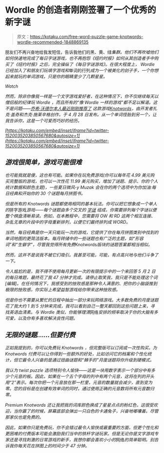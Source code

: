 # Wordle 的创造者刚刚签署了一个优秀的新字谜

> 原文：<https://kotaku.com/free-word-puzzle-game-knotwords-wordle-recommended-1848869135>

朋友们不再兴奋地给我发短信，告诉我他们的黑、黄、绿[](https://kotaku.com/wordle-today-games-like-alternatives-best-nerdle-heardl-1848782927)*集群。他们不再吹嘘他们如何快速地完成了每日字谜游戏，也不再抱怨《纽约时报》如何从其创造者手中购买了《纽约时报》之后，完全操纵了《每日字谜游戏》。在很大程度上， *Wordle* 已经加入了和朋友们玩填字游戏和*单词的行列*成为一个被美化的刽子手，一个你想起来就玩的单词游戏，只是你的眼睛里少了几颗星星。* 

*Watch*

*然而，除非你像我一样是一个文字游戏爱好者，在这种情况下，你不仅继续每天以僧侣般的纪律玩 *Wordle* ，而且所有的“像 Wordle 一样的游戏”都不足以解渴。这不是问题——[乔希·沃德尔本人最近刚刚推荐了](https://twitter.com/powerlanguish/status/1520035203850567680) 这款游戏[*Knotwords*](https://playknotwords.com/)，由开发者扎克·盖奇和杰克·施莱辛格创作，于 4 月 28 日发布。从一个单词怪胎到另一个，让我告诉你，这是一个可爱而巧妙的经历。*

 *[https://kotaku.com/embed/inset/iframe?id=twitter-1520035203850567680&autosize=1](https://kotaku.com/embed/inset/iframe?id=twitter-1520035203850567680&autosize=1)* 

## *游戏很简单，游戏可能很难*

*也可能我就是傻，这也有可能。如果你在玩免费游戏(你可以每年花 4.99 美元购买完整版的游戏，也可以一次性花 11.99 美元购买，增加了谜题、提示、你的个人统计数据和颜色主题)，一些夏日微风-y Muzak 会在你的两个选项中为你加油:每日经典和开始你的 30 个谜题每月拼图书。* 

*但是所有的 Knotwords 谜题都使用相同的基本玩法。你可以把它想象成一个单人的*拼字游戏*游戏——每个谜题由多个交叉的 [字谜](https://en.wikipedia.org/wiki/Anagram) 组成，你需要排列每个字谜以便整个棋盘清晰易读。例如，在本教程中，您需要将 OW 和 RD 这两个相互连接、杂乱无章的片段中的字母重新排列，以便它们最终排列成 WORD。* 

*当然，每日经典是你一天只能玩一次的游戏，它提供了你在每月拼图类别中找到的单词地图的更简洁版本。每月转储中的一些谜题也有广泛的主题，如“形容词”和“生僻字”，尽管我觉得所有免费*Knotwords*版块的谜题答案都相当相似。* 

*然而，这并不是说我不被它们吸引。我甚至可能，可能，有点高兴地与他们斗争了一下。* 

*令人尴尬的是，我不得不使用每月更新一次的有限提示中的一个来回答 5 月 2 日的每日难题，最终花了我 47 分钟才完成。请停止取笑我，我只是不能处理这个词[编辑]。在任何情况下，我感受到的挫败感是那种令人满意的、把你的小脑袋推到极限的挫败感，你实际上希望益智游戏给你带来这种挫败感。* 

*但是你也不需要从繁忙的日程中抽出一部分来玩网络游戏。大多数免费的月度谜题花了我大约 1 到 5 分钟来完成，我可以看到自己一整天都回到这些问题上来，寻找英语血清素。与 *Wordle* 类似，你能够理清*网络*安排的频率取决于你的大脑有多可爱，以及你有多喜欢解决良性问题。* 

## *无限的谜题……但要付费*

*正如我提到的，你可以免费玩 *Knotwords* ，但完整版可以订阅或一次性购买。为 *Knotwords* 付费可以让你得到一些额外的好处，比如访问它的档案和个性化统计，但它最令人兴奋的是通过扭曲谜题和“棘手的”月度谜题将你升级到硬模式。*

*我认为 twist puzzle 选项特别令人愉快——这是一块用数字表示一个部分中有多少个元音的板。因此，如果在一个五个字母的列中有两个元音，这将在列的开头用“2”表示。每次你把一个元音放在那一栏里，元音的数量就会减少，直到变为零。您的目标是在创建有效单词的同时，通过使用正确的元音数将所有元音数归零。* 

*Premium *Knotwords* 还让我把我的词库颜色换成了星星点点的粉红色，这很受欢迎，当你赢了的时候，屏幕底部会弹出一只白色的卡通兔子，兴奋地嘟囔着。尽管那家伙也是免费的。* 

*因此，如果你只是免费玩，你不会错过最令人愉快或最重要的方面，但更个性化和更困难的付费版本可能会激励我们当中的铁杆字谜玩家。但是无论你是文字游戏专家还是寻找刺激的日常游戏的新手，我想你都会喜欢小小的*网络*的简单聪明。别告诉我你每天花在拼图上的时间少于 47 分钟。*